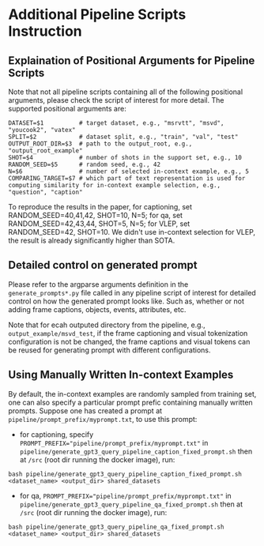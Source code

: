 # Additional Pipeline Scripts Instruction

## Explaination of Positional Arguments for Pipeline Scripts
Note that not all pipeline scripts containing all of the following positional arguments, please check the script of interest for more detail. The supported positional arguments are:
```
DATASET=$1          # target dataset, e.g., "msrvtt", "msvd", "youcook2", "vatex"
SPLIT=$2            # dataset split, e.g., "train", "val", "test"              
OUTPUT_ROOT_DIR=$3  # path to the output_root, e.g., "output_root_example"
SHOT=$4             # number of shots in the support set, e.g., 10
RANDOM_SEED=$5      # random seed, e.g., 42 
N=$6                # number of selected in-context example, e.g., 5
COMPARING_TARGET=$7 # which part of text representation is used for computing similarity for in-context example selection, e.g., "question", "caption"
```
To reproduce the results in the paper, for captioning, set RANDOM_SEED=40,41,42, SHOT=10, N=5; for qa, set RANDOM_SEED=42,43,44, SHOT=5, N=5; for VLEP, set RANDOM_SEED=42, SHOT=10. We didn't use in-context selection for VLEP, the result is already significantly higher than SOTA.


## Detailed control on generated prompt
Please refer to the argparse arguments definition in the `generate_prompts*.py` file called in any pipeline script of interest for detailed control on how the generated prompt looks like. Such as, whether or not adding frame captions, objects, events, attributes, etc.  

Note that for ecah outputed directory from the pipeline, e.g., `output_example/msvd_test`, if the frame captioning and visual tokenization configuration is not be changed, the frame captions and visual tokens can be reused for generating prompt with different configurations.

## Using Manually Written In-context Examples
By default, the in-context examples are randomly sampled from training set, one can also specify a particular prompt prefic containing manually written prompts. Suppose one has created a prompt at `pipeline/prompt_prefix/myprompt.txt`, to use this prompt:
- for captioning, specify `PROMPT_PREFIX="pipeline/prompt_prefix/myprompt.txt"` in `pipeline/generate_gpt3_query_pipeline_caption_fixed_prompt.sh` then at `/src` (root dir running the docker image), run:
```
bash pipeline/generate_gpt3_query_pipeline_caption_fixed_prompt.sh <dataset_name> <output_dir> shared_datasets
```
- for qa, `PROMPT_PREFIX="pipeline/prompt_prefix/myprompt.txt"` in `pipeline/generate_gpt3_query_pipeline_qa_fixed_prompt.sh` then at `/src` (root dir running the docker image), run:
```
bash pipeline/generate_gpt3_query_pipeline_qa_fixed_prompt.sh <dataset_name> <output_dir> shared_datasets
```